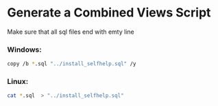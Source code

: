 # Generate a Combined Views Script

Make sure that all sql files end with emty line

### Windows:
```bash
copy /b *.sql "../install_selfhelp.sql" /y
```

### Linux:
```sh
cat *.sql  > "../install_selfhelp.sql"
```
